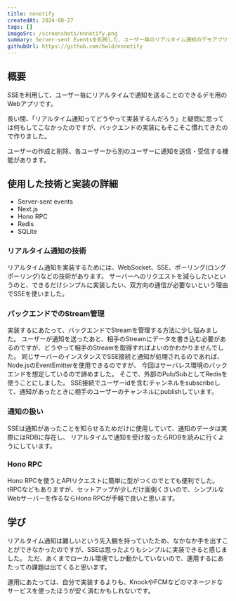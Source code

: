 ```yaml
---
title: nnnotify
createdAt: 2024-08-27
tags: []
imageSrc: /screenshots/nnnotify.png
summary: Server-sent Eventsを利用した、ユーザー毎のリアルタイム通知のデモアプリです。
githubUrl: https://github.com/hwld/nnnotify
---
```


## 概要

SSEを利用して、ユーザー毎にリアルタイムで通知を送ることのできるデモ用のWebアプリです。
  
長い間、「リアルタイム通知ってどうやって実装するんだろう」と疑問に思っては何もしてこなかったのですが、バックエンドの実装にもそこそこ慣れてきたので作りました。

ユーザーの作成と削除、各ユーザーから別のユーザーに通知を送信・受信する機能があります。  

## 使用した技術と実装の詳細

- Server-sent events
- Next.js
- Hono RPC
- Redis
- SQLite

### リアルタイム通知の技術

リアルタイム通知を実装するためには、WebSocket、SSE、ポーリング(ロングポーリング)などの技術があります。
サーバーへのリクエストを減らしたいというのと、できるだけシンプルに実装したい、双方向の通信が必要ないという理由でSSEを使いました。  

### バックエンドでのStream管理

実装するにあたって、バックエンドでStreamを管理する方法に少し悩みました。
ユーザーが通知を送ったあと、相手のStreamにデータを書き込む必要があるのですが、どうやって相手のStreamを取得すればよいのかわかりませんでした。
同じサーバーのインスタンスでSSE接続と通知が処理されるのであれば、Node.jsのEventEmitterを使用できるのですが、
今回はサーバレス環境のバックエンドを想定しているので諦めました。
そこで、外部のPub/SubとしてRedisを使うことにしました。
SSE接続でユーザーidを含むチャンネルをsubscribeして、通知があったときに相手のユーザーのチャンネルにpublishしています。

### 通知の扱い

SSEは通知があったことを知らせるためだけに使用していて、通知のデータは実際にはRDBに存在し、
リアルタイムで通知を受け取ったらRDBを読みに行くようにしています。  

### Hono RPC

Hono RPCを使うとAPIリクエストに簡単に型がつくのでとても便利でした。
tRPCなどもありますが、セットアップが少しだけ面倒くさいので、シンプルなWebサーバーを作るならHono RPCが手軽で良いと思います。  

## 学び

リアルタイム通知は難しいという先入観を持っていたため、なかなか手を出すことができなかったのですが、SSEは思ったよりもシンプルに実装できると感じました。
ただ、あくまでローカル環境でしか動かしていないので、運用するにあたっての課題は出てくると思います。

運用にあたっては、自分で実装するよりも、KnockやFCMなどのマネージドなサービスを使ったほうが安く済むかもしれないです。
